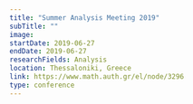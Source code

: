 ```yaml
---
title: "Summer Analysis Meeting 2019"
subTitle: ""
image:
startDate: 2019-06-27
endDate: 2019-06-27
researchFields: Analysis
location: Thessaloniki, Greece
link: https://www.math.auth.gr/el/node/3296
type: conference
---
```

